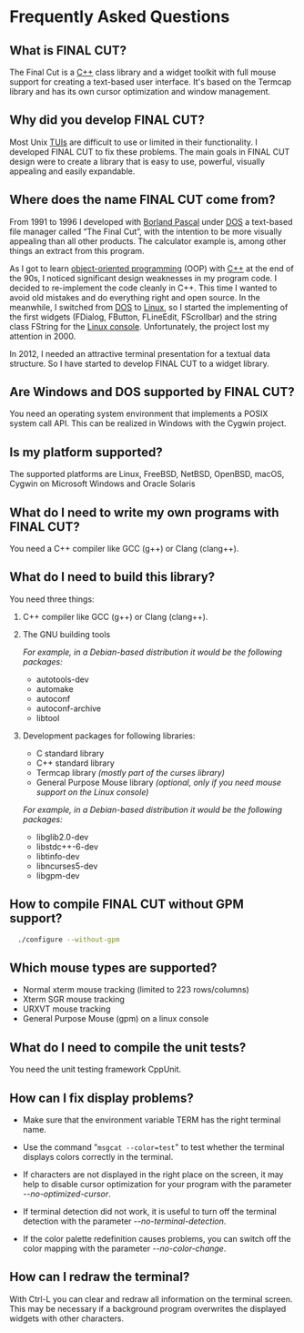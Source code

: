 
Frequently Asked Questions
==========================


What is FINAL CUT?
------------------

The Final Cut is a [C++](https://en.wikipedia.org/wiki/C%2B%2B) class library 
and a widget toolkit with full mouse support for creating a text-based user 
interface. It's based on the Termcap library and has its own cursor 
optimization and window management.


Why did you develop FINAL CUT?
------------------------------

Most Unix [TUIs](https://en.wikipedia.org/wiki/Text-based_user_interface) 
are difficult to use or limited in their functionality. I developed 
FINAL CUT to fix these problems. The main goals in FINAL CUT design were 
to create a library that is easy to use, powerful, visually appealing and 
easily expandable.


Where does the name FINAL CUT come from?
----------------------------------------
From 1991 to 1996 I developed with 
[Borland Pascal](https://en.wikipedia.org/wiki/Turbo_Pascal) 
under [DOS](https://en.wikipedia.org/wiki/DOS) a text-based file manager 
called “The Final Cut”, with the intention to be more visually appealing 
than all other products. The calculator example is, among other things an 
extract from this program.

As I got to learn 
[object-oriented programming](https://en.wikipedia.org/wiki/Object-oriented_programming) (OOP) 
with [C++](https://en.wikipedia.org/wiki/C%2B%2B) at the end of 
the 90s, I noticed significant design weaknesses in my program code. 
I decided to re-implement the code cleanly in C++. This time I wanted to 
avoid old mistakes and do everything right and open source. In the meanwhile, 
I switched from [DOS](https://en.wikipedia.org/wiki/DOS) to 
[Linux](https://en.wikipedia.org/wiki/Linux), so I started the implementing 
of the first widgets (FDialog, FButton, FLineEdit, FScrollbar) and the 
string class FString for the 
[Linux console](https://en.wikipedia.org/wiki/Linux_console). 
Unfortunately, the project lost my attention in 2000.

In 2012, I needed an attractive terminal presentation for a textual data 
structure. So I have started to develop FINAL CUT to a widget library.


Are Windows and DOS supported by FINAL CUT?
-------------------------------------------

You need an operating system environment that implements a POSIX system 
call API. This can be realized in Windows with the Cygwin project.


Is my platform supported?
-------------------------

The supported platforms are Linux, FreeBSD, NetBSD, OpenBSD, macOS, 
Cygwin on Microsoft Windows and Oracle Solaris


What do I need to write my own programs with FINAL CUT?
-------------------------------------------------------

You need a C++ compiler like GCC (g++) or Clang (clang++).


What do I need to build this library?
-------------------------------------

You need three things:

1. C++ compiler like GCC (g++) or Clang (clang++).

2. The GNU building tools

    *For example, in a Debian-based distribution it would be 
    the following packages:*

    * autotools-dev
    * automake
    * autoconf
    * autoconf-archive
    * libtool

3. Development packages for following libraries:

    * C standard library
    * C++ standard library
    * Termcap library *(mostly part of the curses library)*
    * General Purpose Mouse library *(optional, only if you need 
      mouse support on the Linux console)*

    *For example, in a Debian-based distribution it would be the following 
    packages:*

    * libglib2.0-dev
    * libstdc++-6-dev
    * libtinfo-dev
    * libncurses5-dev
    * libgpm-dev


How to compile FINAL CUT without GPM support?
---------------------------------------------

```bash
  ./configure --without-gpm
```


Which mouse types are supported?
--------------------------------
* Normal xterm mouse tracking (limited to 223 rows/columns)
* Xterm SGR mouse tracking
* URXVT mouse tracking
* General Purpose Mouse (gpm) on a linux console


What do I need to compile the unit tests?
-----------------------------------------

You need the unit testing framework CppUnit.


How can I fix display problems?
-------------------------------

* Make sure that the environment variable TERM has the right 
  terminal name.

* Use the command "`msgcat --color=test`" to test whether the terminal 
  displays colors correctly in the terminal.

* If characters are not displayed in the right place on the screen, 
  it may help to disable cursor optimization for your program with 
  the parameter *--no-optimized-cursor*.

* If terminal detection did not work, it is useful to turn off the terminal 
  detection with the parameter *--no-terminal-detection*.

* If the color palette redefinition causes problems, you can switch off 
  the color mapping with the parameter *--no-color-change*.


How can I redraw the terminal?
------------------------------

With Ctrl-L you can clear and redraw all information on the terminal screen. 
This may be necessary if a background program overwrites the displayed 
widgets with other characters.

